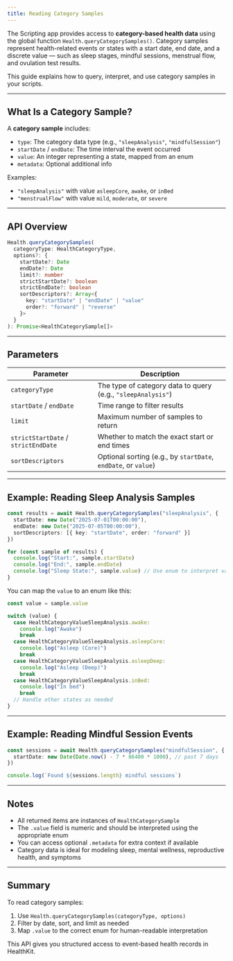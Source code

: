 ```yaml
---
title: Reading Category Samples
---
```

The Scripting app provides access to **category-based health data** using the global function `Health.queryCategorySamples()`. Category samples represent health-related events or states with a start date, end date, and a discrete value — such as sleep stages, mindful sessions, menstrual flow, and ovulation test results.

This guide explains how to query, interpret, and use category samples in your scripts.

---

## What Is a Category Sample?

A **category sample** includes:

* `type`: The category data type (e.g., `"sleepAnalysis"`, `"mindfulSession"`)
* `startDate` / `endDate`: The time interval the event occurred
* `value`: An integer representing a state, mapped from an enum
* `metadata`: Optional additional info

Examples:

* `"sleepAnalysis"` with value `asleepCore`, `awake`, or `inBed`
* `"menstrualFlow"` with value `mild`, `moderate`, or `severe`

---

## API Overview

```ts
Health.queryCategorySamples(
  categoryType: HealthCategoryType,
  options?: {
    startDate?: Date
    endDate?: Date
    limit?: number
    strictStartDate?: boolean
    strictEndDate?: boolean
    sortDescriptors?: Array<{
      key: "startDate" | "endDate" | "value"
      order?: "forward" | "reverse"
    }>
  }
): Promise<HealthCategorySample[]>
```

---

## Parameters

| Parameter                           | Description                                                    |
| ----------------------------------- | -------------------------------------------------------------- |
| `categoryType`                      | The type of category data to query (e.g., `"sleepAnalysis"`)   |
| `startDate` / `endDate`             | Time range to filter results                                   |
| `limit`                             | Maximum number of samples to return                            |
| `strictStartDate` / `strictEndDate` | Whether to match the exact start or end times                  |
| `sortDescriptors`                   | Optional sorting (e.g., by `startDate`, `endDate`, or `value`) |

---

## Example: Reading Sleep Analysis Samples

```ts
const results = await Health.queryCategorySamples("sleepAnalysis", {
  startDate: new Date("2025-07-01T00:00:00"),
  endDate: new Date("2025-07-05T00:00:00"),
  sortDescriptors: [{ key: "startDate", order: "forward" }]
})

for (const sample of results) {
  console.log("Start:", sample.startDate)
  console.log("End:", sample.endDate)
  console.log("Sleep State:", sample.value) // Use enum to interpret value
}
```

You can map the `value` to an enum like this:

```ts
const value = sample.value

switch (value) {
  case HealthCategoryValueSleepAnalysis.awake:
    console.log("Awake")
    break
  case HealthCategoryValueSleepAnalysis.asleepCore:
    console.log("Asleep (Core)")
    break
  case HealthCategoryValueSleepAnalysis.asleepDeep:
    console.log("Asleep (Deep)")
    break
  case HealthCategoryValueSleepAnalysis.inBed:
    console.log("In bed")
    break
  // Handle other states as needed
}
```

---

## Example: Reading Mindful Session Events

```ts
const sessions = await Health.queryCategorySamples("mindfulSession", {
  startDate: new Date(Date.now() - 7 * 86400 * 1000), // past 7 days
})

console.log(`Found ${sessions.length} mindful sessions`)
```

---

## Notes

* All returned items are instances of `HealthCategorySample`
* The `.value` field is numeric and should be interpreted using the appropriate enum
* You can access optional `.metadata` for extra context if available
* Category data is ideal for modeling sleep, mental wellness, reproductive health, and symptoms

---

## Summary

To read category samples:

1. Use `Health.queryCategorySamples(categoryType, options)`
2. Filter by date, sort, and limit as needed
3. Map `.value` to the correct enum for human-readable interpretation

This API gives you structured access to event-based health records in HealthKit.
